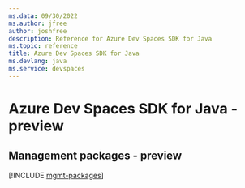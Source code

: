 ```yaml
---
ms.data: 09/30/2022
ms.author: jfree
author: joshfree
description: Reference for Azure Dev Spaces SDK for Java
ms.topic: reference
title: Azure Dev Spaces SDK for Java
ms.devlang: java
ms.service: devspaces
---
```

# Azure Dev Spaces SDK for Java - preview

## Management packages - preview
[!INCLUDE [mgmt-packages](dev-spaces-mgmt-index.md)]